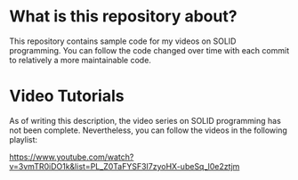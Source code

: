# What is this repository about?

This repository contains sample code for my videos on SOLID programming. You can follow the code changed over time with each commit to relatively a more maintainable code.

# Video Tutorials

As of writing this description, the video series on SOLID programming has not been complete. Nevertheless, you can follow the videos in the following playlist:

https://www.youtube.com/watch?v=3vmTR0iDO1k&list=PL_Z0TaFYSF3I7zyoHX-ubeSq_l0e2ztjm





